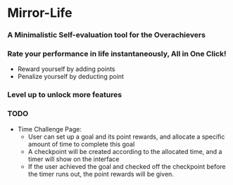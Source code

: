 # Mirror-Life

### A Minimalistic Self-evaluation tool for the Overachievers

### Rate your performance in life instantaneously, All in One Click!
- Reward yourself by adding points
- Penalize yourself by deducting point

### Level up to unlock more features


### TODO
- Time Challenge Page:
    - User can set up a goal and its point rewards, and allocate a specific amount of time to complete this goal
    - A checkpoint will be created according to the allocated time, and a timer will show on the interface
    - If the user achieved the goal and checked off the checkpoint before the timer runs out, the point rewards will be given.

